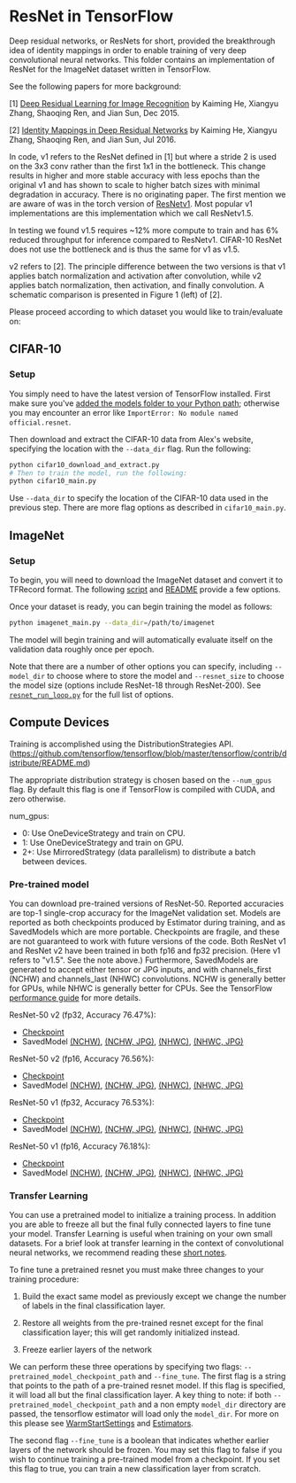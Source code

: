 # ResNet in TensorFlow

Deep residual networks, or ResNets for short, provided the breakthrough idea of
identity mappings in order to enable training of very deep convolutional neural
networks. This folder contains an implementation of ResNet for the ImageNet
dataset written in TensorFlow.

See the following papers for more background:

[1] [Deep Residual Learning for Image Recognition](https://arxiv.org/pdf/1512.03385.pdf) by Kaiming He, Xiangyu Zhang, Shaoqing Ren, and Jian Sun, Dec 2015.

[2] [Identity Mappings in Deep Residual Networks](https://arxiv.org/pdf/1603.05027.pdf) by Kaiming He, Xiangyu Zhang, Shaoqing Ren, and Jian Sun, Jul 2016.

In code, v1 refers to the ResNet defined in [1] but where a stride 2 is used on
the 3x3 conv rather than the first 1x1 in the bottleneck. This change results
in higher and more stable accuracy with less epochs than the original v1 and has
shown to scale to higher batch sizes with minimal degradation in accuracy.
There is no originating paper. The first mention we are aware of was in the
torch version of [ResNetv1](https://github.com/facebook/fb.resnet.torch). Most
popular v1 implementations are this implementation which we call ResNetv1.5.

In testing we found v1.5 requires ~12% more compute to train and has 6% reduced
throughput for inference compared to ResNetv1. CIFAR-10 ResNet does not use the
bottleneck and is thus the same for v1 as v1.5.

v2 refers to [2]. The principle difference between the two versions is that v1
applies batch normalization and activation after convolution, while v2 applies
batch normalization, then activation, and finally convolution. A schematic
comparison is presented in Figure 1 (left) of [2].

Please proceed according to which dataset you would like to train/evaluate on:


## CIFAR-10

### Setup

You simply need to have the latest version of TensorFlow installed.
First make sure you've [added the models folder to your Python path](/official/#running-the-models); otherwise you may encounter an error like `ImportError: No module named official.resnet`.

Then download and extract the CIFAR-10 data from Alex's website, specifying the location with the `--data_dir` flag. Run the following:

```bash
python cifar10_download_and_extract.py
# Then to train the model, run the following:
python cifar10_main.py

```

Use `--data_dir` to specify the location of the CIFAR-10 data used in the previous step. There are more flag options as described in `cifar10_main.py`.


## ImageNet

### Setup
To begin, you will need to download the ImageNet dataset and convert it to
TFRecord format. The following [script](https://github.com/tensorflow/tpu/blob/master/tools/datasets/imagenet_to_gcs.py)
and [README](https://github.com/tensorflow/tpu/tree/master/tools/datasets#imagenet_to_gcspy)
provide a few options.

Once your dataset is ready, you can begin training the model as follows:

```bash
python imagenet_main.py --data_dir=/path/to/imagenet
```

The model will begin training and will automatically evaluate itself on the
validation data roughly once per epoch.

Note that there are a number of other options you can specify, including
`--model_dir` to choose where to store the model and `--resnet_size` to choose
the model size (options include ResNet-18 through ResNet-200). See
[`resnet_run_loop.py`](resnet_run_loop.py) for the full list of options.


## Compute Devices
Training is accomplished using the DistributionStrategies API. (https://github.com/tensorflow/tensorflow/blob/master/tensorflow/contrib/distribute/README.md)

The appropriate distribution strategy is chosen based on the `--num_gpus` flag.
By default this flag is one if TensorFlow is compiled with CUDA, and zero
otherwise.

num_gpus:
+ 0:  Use OneDeviceStrategy and train on CPU.
+ 1:  Use OneDeviceStrategy and train on GPU.
+ 2+: Use MirroredStrategy (data parallelism) to distribute a batch between devices.

### Pre-trained model
You can download pre-trained versions of ResNet-50. Reported accuracies are top-1 single-crop accuracy for the ImageNet validation set.
Models are reported as both checkpoints produced by Estimator during training, and as SavedModels which are more portable. Checkpoints are fragile,
and these are not guaranteed to work with future versions of the code. Both ResNet v1
and ResNet v2 have been trained in both fp16 and fp32 precision. (Here v1 refers to "v1.5". See the note above.) Furthermore, SavedModels
are generated to accept either tensor or JPG inputs, and with channels_first (NCHW) and channels_last (NHWC) convolutions. NCHW is generally
better for GPUs, while NHWC is generally better for CPUs. See the TensorFlow [performance guide](https://www.tensorflow.org/performance/performance_guide#data_formats)
for more details.

ResNet-50 v2 (fp32, Accuracy 76.47%):
* [Checkpoint](http://download.tensorflow.org/models/official/20181001_resnet/checkpoints/resnet_imagenet_v2_fp32_20181001.tar.gz)
* SavedModel [(NCHW)](http://download.tensorflow.org/models/official/20181001_resnet/savedmodels/resnet_v2_fp32_savedmodel_NCHW.tar.gz),
[(NCHW, JPG)](http://download.tensorflow.org/models/official/20181001_resnet/savedmodels/resnet_v2_fp32_savedmodel_NCHW_jpg.tar.gz),
[(NHWC)](http://download.tensorflow.org/models/official/20181001_resnet/savedmodels/resnet_v2_fp32_savedmodel_NHWC.tar.gz),
[(NHWC, JPG)](http://download.tensorflow.org/models/official/20181001_resnet/savedmodels/resnet_v2_fp32_savedmodel_NHWC_jpg.tar.gz)

ResNet-50 v2 (fp16, Accuracy 76.56%):
* [Checkpoint](http://download.tensorflow.org/models/official/20181001_resnet/checkpoints/resnet_imagenet_v2_fp16_20180928.tar.gz)
* SavedModel [(NCHW)](http://download.tensorflow.org/models/official/20181001_resnet/savedmodels/resnet_v2_fp16_savedmodel_NCHW.tar.gz),
[(NCHW, JPG)](http://download.tensorflow.org/models/official/20181001_resnet/savedmodels/resnet_v2_fp16_savedmodel_NCHW_jpg.tar.gz),
[(NHWC)](http://download.tensorflow.org/models/official/20181001_resnet/savedmodels/resnet_v2_fp16_savedmodel_NHWC.tar.gz),
[(NHWC, JPG)](http://download.tensorflow.org/models/official/20181001_resnet/savedmodels/resnet_v2_fp16_savedmodel_NHWC_jpg.tar.gz)

ResNet-50 v1 (fp32, Accuracy 76.53%):
* [Checkpoint](http://download.tensorflow.org/models/official/20181001_resnet/checkpoints/resnet_imagenet_v1_fp32_20181001.tar.gz)
* SavedModel [(NCHW)](http://download.tensorflow.org/models/official/20181001_resnet/savedmodels/resnet_v1_fp32_savedmodel_NCHW.tar.gz),
[(NCHW, JPG)](http://download.tensorflow.org/models/official/20181001_resnet/savedmodels/resnet_v1_fp32_savedmodel_NCHW_jpg.tar.gz),
[(NHWC)](http://download.tensorflow.org/models/official/20181001_resnet/savedmodels/resnet_v1_fp32_savedmodel_NHWC.tar.gz),
[(NHWC, JPG)](http://download.tensorflow.org/models/official/20181001_resnet/savedmodels/resnet_v1_fp32_savedmodel_NHWC_jpg.tar.gz)

ResNet-50 v1 (fp16, Accuracy 76.18%):
* [Checkpoint](http://download.tensorflow.org/models/official/20181001_resnet/checkpoints/resnet_imagenet_v1_fp16_20181001.tar.gz)
* SavedModel [(NCHW)](http://download.tensorflow.org/models/official/20181001_resnet/savedmodels/resnet_v1_fp16_savedmodel_NCHW.tar.gz),
[(NCHW, JPG)](http://download.tensorflow.org/models/official/20181001_resnet/savedmodels/resnet_v1_fp16_savedmodel_NCHW_jpg.tar.gz),
[(NHWC)](http://download.tensorflow.org/models/official/20181001_resnet/savedmodels/resnet_v1_fp16_savedmodel_NHWC.tar.gz),
[(NHWC, JPG)](http://download.tensorflow.org/models/official/20181001_resnet/savedmodels/resnet_v1_fp16_savedmodel_NHWC_jpg.tar.gz)

### Transfer Learning
You can use a pretrained model to initialize a training process. In addition you are able to freeze all but the final fully connected layers to fine tune your model. Transfer Learning is useful when training on your own small datasets. For a brief look at transfer learning in the context of convolutional neural networks, we recommend reading these [short notes](http://cs231n.github.io/transfer-learning/).


To fine tune a pretrained resnet you must make three changes to your training procedure:

1) Build the exact same model as previously except we change the number of labels in the final classification layer.

2) Restore all weights from the pre-trained resnet except for the final classification layer; this will get randomly initialized instead.

3) Freeze earlier layers of the network

We can perform these three operations by specifying two flags: ```--pretrained_model_checkpoint_path``` and ```--fine_tune```. The first flag is a string that points to the path of a pre-trained resnet model. If this flag is specified, it will load all but the final classification layer. A key thing to note: if both ```--pretrained_model_checkpoint_path``` and a non empty ```model_dir``` directory are passed, the tensorflow estimator will load only the ```model_dir```. For more on this please see [WarmStartSettings](https://www.tensorflow.org/versions/master/api_docs/python/tf/estimator/WarmStartSettings) and [Estimators](https://www.tensorflow.org/guide/estimators).

The second flag ```--fine_tune``` is a boolean that indicates whether earlier layers of the network should be frozen. You may set this flag to false if you wish to continue training a pre-trained model from a checkpoint. If you set this flag to true, you can train a new classification layer from scratch.
